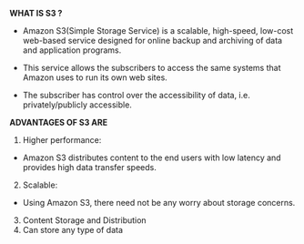 **WHAT IS S3 ?**
- Amazon S3(Simple Storage Service) is a scalable, high-speed, low-cost web-based service designed for online backup and archiving of data and application programs.

- This service allows the subscribers to access the same systems that Amazon uses to run its own web sites. 

- The subscriber has control over the accessibility of data, i.e. privately/publicly accessible.

**ADVANTAGES OF S3 ARE**
1. Higher performance:
  - Amazon S3 distributes content to the end users with low latency and provides high data transfer speeds.

2. Scalable:
 - Using Amazon S3, there need not be any worry about storage concerns.

3. Content Storage and Distribution 
4.  Can store any type of data
